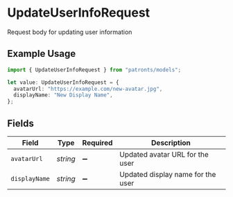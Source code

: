 # UpdateUserInfoRequest

Request body for updating user information

## Example Usage

```typescript
import { UpdateUserInfoRequest } from "patronts/models";

let value: UpdateUserInfoRequest = {
  avatarUrl: "https://example.com/new-avatar.jpg",
  displayName: "New Display Name",
};
```

## Fields

| Field                             | Type                              | Required                          | Description                       |
| --------------------------------- | --------------------------------- | --------------------------------- | --------------------------------- |
| `avatarUrl`                       | *string*                          | :heavy_minus_sign:                | Updated avatar URL for the user   |
| `displayName`                     | *string*                          | :heavy_minus_sign:                | Updated display name for the user |